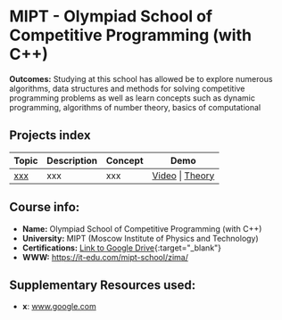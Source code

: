 # MIPT - Olympiad School of Competitive Programming (with C++)

**Outcomes:** Studying at this school has allowed be to explore numerous algorithms, data structures and methods for solving competitive programming problems as well as learn concepts such as dynamic programming, algorithms of number theory, basics of computational

## Projects index

<table>
    <thead>
        <tr>
            <th>Topic</th>
            <th>Description</th>
            <th>Concept</th>
            <th>Demo</th>
        </tr>
    </thead>
    <tbody>
        <tr>
            <td><a href="./x/x">xxx</a></td>
            <td>xxx</td>
            <td>xxx</td>
            <td>
                <a href="www.google.com">Video</a> |
                <a href="www.google.com">Theory</a>
            </td>
        </tr>
    </tbody>

</table>

## Course info:
* __Name:__ Olympiad School of Competitive Programming (with C++)
* __University:__ MIPT (Moscow Institute of Physics and Technology)
* __Certifications:__ [Link to Google Drive](https://drive.google.com/drive/u/2/folders/1ElgbDNItDzdosQP4tmEjPG1HkfBDq6iZ){:target="_blank"}
* __WWW:__ https://it-edu.com/mipt-school/zima/

## Supplementary Resources used:
* __x__: www.google.com
